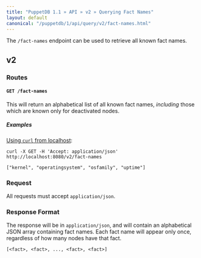 ```yaml
---
title: "PuppetDB 1.1 » API » v2 » Querying Fact Names"
layout: default
canonical: "/puppetdb/1/api/query/v2/fact-names.html"
---
```


[curl]: ../curl.html#using-curl-from-localhost-non-sslhttp

The `/fact-names` endpoint can be used to retrieve all known fact names.

## v2

### Routes

#### `GET /fact-names`

This will return an alphabetical list of all known fact names, *including* those which are
known only for deactivated nodes.

##### Examples

[Using `curl` from localhost][curl]:

    curl -X GET -H 'Accept: application/json' http://localhost:8080/v2/fact-names

    ["kernel", "operatingsystem", "osfamily", "uptime"]


### Request

All requests must accept `application/json`.

### Response Format

The response will be in `application/json`, and will contain an alphabetical
JSON array containing fact names. Each fact name will appear only once,
regardless of how many nodes have that fact.

    [<fact>, <fact>, ..., <fact>, <fact>]
